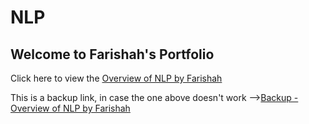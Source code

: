 # NLP
## Welcome to Farishah's Portfolio
Click here to view the [Overview of NLP by Farishah](https://farishah.github.io/CS6301-NLP/Overview%20of%20NLP.pdf)


This is a backup link, in case the one above doesn't work -->[Backup - Overview of NLP by Farishah](https://github.com/farishah/CS6301-NLP/blob/main/Overview%20of%20NLP.pdf)


